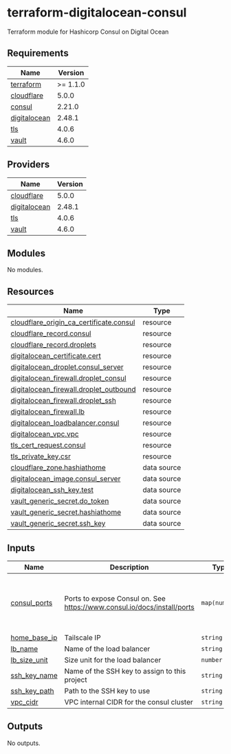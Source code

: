 # terraform-digitalocean-consul
Terraform module for Hashicorp Consul on Digital Ocean

<!-- BEGIN_TF_DOCS -->
## Requirements

| Name | Version |
|------|---------|
| <a name="requirement_terraform"></a> [terraform](#requirement\_terraform) | >= 1.1.0 |
| <a name="requirement_cloudflare"></a> [cloudflare](#requirement\_cloudflare) | 5.0.0 |
| <a name="requirement_consul"></a> [consul](#requirement\_consul) | 2.21.0 |
| <a name="requirement_digitalocean"></a> [digitalocean](#requirement\_digitalocean) | 2.48.1 |
| <a name="requirement_tls"></a> [tls](#requirement\_tls) | 4.0.6 |
| <a name="requirement_vault"></a> [vault](#requirement\_vault) | 4.6.0 |

## Providers

| Name | Version |
|------|---------|
| <a name="provider_cloudflare"></a> [cloudflare](#provider\_cloudflare) | 5.0.0 |
| <a name="provider_digitalocean"></a> [digitalocean](#provider\_digitalocean) | 2.48.1 |
| <a name="provider_tls"></a> [tls](#provider\_tls) | 4.0.6 |
| <a name="provider_vault"></a> [vault](#provider\_vault) | 4.6.0 |

## Modules

No modules.

## Resources

| Name | Type |
|------|------|
| [cloudflare_origin_ca_certificate.consul](https://registry.terraform.io/providers/cloudflare/cloudflare/5.0.0/docs/resources/origin_ca_certificate) | resource |
| [cloudflare_record.consul](https://registry.terraform.io/providers/cloudflare/cloudflare/5.0.0/docs/resources/record) | resource |
| [cloudflare_record.droplets](https://registry.terraform.io/providers/cloudflare/cloudflare/5.0.0/docs/resources/record) | resource |
| [digitalocean_certificate.cert](https://registry.terraform.io/providers/digitalocean/digitalocean/2.48.1/docs/resources/certificate) | resource |
| [digitalocean_droplet.consul_server](https://registry.terraform.io/providers/digitalocean/digitalocean/2.48.1/docs/resources/droplet) | resource |
| [digitalocean_firewall.droplet_consul](https://registry.terraform.io/providers/digitalocean/digitalocean/2.48.1/docs/resources/firewall) | resource |
| [digitalocean_firewall.droplet_outbound](https://registry.terraform.io/providers/digitalocean/digitalocean/2.48.1/docs/resources/firewall) | resource |
| [digitalocean_firewall.droplet_ssh](https://registry.terraform.io/providers/digitalocean/digitalocean/2.48.1/docs/resources/firewall) | resource |
| [digitalocean_firewall.lb](https://registry.terraform.io/providers/digitalocean/digitalocean/2.48.1/docs/resources/firewall) | resource |
| [digitalocean_loadbalancer.consul](https://registry.terraform.io/providers/digitalocean/digitalocean/2.48.1/docs/resources/loadbalancer) | resource |
| [digitalocean_vpc.vpc](https://registry.terraform.io/providers/digitalocean/digitalocean/2.48.1/docs/resources/vpc) | resource |
| [tls_cert_request.consul](https://registry.terraform.io/providers/hashicorp/tls/4.0.6/docs/resources/cert_request) | resource |
| [tls_private_key.csr](https://registry.terraform.io/providers/hashicorp/tls/4.0.6/docs/resources/private_key) | resource |
| [cloudflare_zone.hashiathome](https://registry.terraform.io/providers/cloudflare/cloudflare/5.0.0/docs/data-sources/zone) | data source |
| [digitalocean_image.consul_server](https://registry.terraform.io/providers/digitalocean/digitalocean/2.47.0/docs/data-sources/image) | data source |
| [digitalocean_ssh_key.test](https://registry.terraform.io/providers/digitalocean/digitalocean/2.47.0/docs/data-sources/ssh_key) | data source |
| [vault_generic_secret.do_token](https://registry.terraform.io/providers/hashicorp/vault/4.6.0/docs/data-sources/generic_secret) | data source |
| [vault_generic_secret.hashiathome](https://registry.terraform.io/providers/hashicorp/vault/4.6.0/docs/data-sources/generic_secret) | data source |
| [vault_generic_secret.ssh_key](https://registry.terraform.io/providers/hashicorp/vault/4.6.0/docs/data-sources/generic_secret) | data source |

## Inputs

| Name | Description | Type | Default | Required |
|------|-------------|------|---------|:--------:|
| <a name="input_consul_ports"></a> [consul\_ports](#input\_consul\_ports) | Ports to expose Consul on. See https://www.consul.io/docs/install/ports | `map(number)` | <pre>{<br/>  "dns": 8600,<br/>  "http": 8500,<br/>  "serf-lan": 8301,<br/>  "server": 8300<br/>}</pre> | no |
| <a name="input_home_base_ip"></a> [home\_base\_ip](#input\_home\_base\_ip) | Tailscale IP | `string` | n/a | yes |
| <a name="input_lb_name"></a> [lb\_name](#input\_lb\_name) | Name of the load balancer | `string` | `"consul-lb"` | no |
| <a name="input_lb_size_unit"></a> [lb\_size\_unit](#input\_lb\_size\_unit) | Size unit for the load balancer | `number` | `1` | no |
| <a name="input_ssh_key_name"></a> [ssh\_key\_name](#input\_ssh\_key\_name) | Name of the SSH key to assign to this project | `string` | `"consul-key"` | no |
| <a name="input_ssh_key_path"></a> [ssh\_key\_path](#input\_ssh\_key\_path) | Path to the SSH key to use | `string` | `"~/.ssh/dokey.pub"` | no |
| <a name="input_vpc_cidr"></a> [vpc\_cidr](#input\_vpc\_cidr) | VPC internal CIDR for the consul cluster | `string` | `"10.10.20.0/24"` | no |

## Outputs

No outputs.
<!-- END_TF_DOCS -->